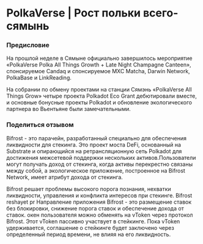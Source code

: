 # PolkaVerse | Рост польки всего-сямынь

### Предисловие

На прошлой неделе в Сямыне официально завершилось мероприятие «PolkaVerse Polka All Things Growth + Late Night Champagne Canteen», спонсируемое Candaq и спонсируемое MXC Matcha, Darwin Network, PolkaBase и LinkReading.

На собрании по обмену проектами на станции Сямэнь «PolkaVerse All Things Grow» четыре проекта Polkadot Eco Grant дебютировали вместе, и основные бонусные проекты Polkadot и обновление экологического партнера во Вьентьяне были замечательными.

### Поделиться отзывом

Bifrost - это парачейн, разработанный специально для обеспечения ликвидности для стекинга. Это проект моста DeFi, основанный на Substrate и опирающийся на ретрансляционную сеть Polkadot для достижения межсетевой поддержки нескольких активов.Пользователи могут получать доход от стекинга, когда активы перекрестно связаны между собой, а экологическое приложение, построенное на Bifrost Network, имеет атрибут дохода от стекинга.

Bifrost решает проблемы высокого порога познания, нехватки ликвидности, управления и конфликта интересов при стекинге. Bifrost reshayet pr Направление приложения Bifrost - это размещение ставок без блокировки, снижение порога ставок и обеспечение дохода от ставок. окен пользователя можно обменять на vToken через протокол Bifrost. Этот vToken пассивно участвует в стейкинге. Пока vToken удерживается, соглашение о стейкинге будет заключено через определенный период времени, не влияя на его ликвидность.


